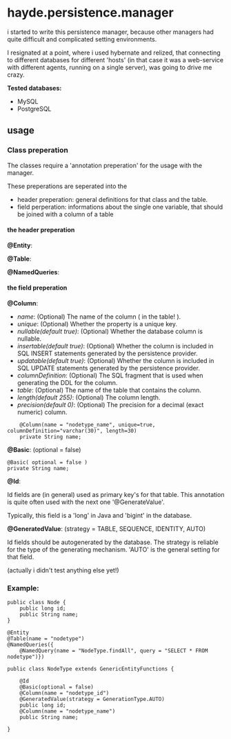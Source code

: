 # hayde.persistence.manager

i started to write this persistence manager, because other managers had quite difficult and complicated setting environments.

I resignated at a point, where i used hybernate and relized, that connecting to different databases for different 'hosts' (in that case it was a web-service with different agents, running on a single server), was going to drive me crazy.

__Tested databases:__ 

* MySQL 
* PostgreSQL

## usage

### Class preperation
The classes require a 'annotation preperation' for the usage with the manager.

These preperations are seperated into the

* header preperation: general definitions for that class and the table.
* field perperation: informations about the single one variable, that should be joined with a column of a table

#### the header preperation

__@Entity__:

__@Table__:

__@NamedQueries__:


#### the field preperation

__@Column__:

* _name_: (Optional) The name of the column ( in the table! ).
* _unique_: (Optional) Whether the property is a unique key.
* _nullable(default true)_:			 (Optional) Whether the database column is nullable.
* _insertable(default true)_: (Optional) Whether the column is included in SQL INSERT statements generated by the persistence provider.
* _updatable(default true)_:			(Optional) Whether the column is included in SQL UPDATE statements generated by the persistence provider.
* _columnDefinition_: (Optional) The SQL fragment that is used when generating the DDL for the column.
* _table_: (Optional) The name of the table that contains the column.
* _length(default 255)_:			(Optional) The column length.
* _precision(default 0)_:				(Optional) The precision for a decimal (exact numeric) column.


```
	@Column(name = "nodetype_name", unique=true, columnDefinition="varchar(30)", length=30)
	private String name;
```

__@Basic__:
(optional = false)

```
@Basic( optional = false )
private String name;
```

__@Id__:

Id fields are (in general) used as primary key's for that table.
This annotation is quite often used with the next one '@GenerateValue'.

Typically, this field is a 'long' in Java and 'bigint' in the database.

__@GeneratedValue__:
(strategy = TABLE, SEQUENCE, IDENTITY, AUTO)

Id fields should be autogenerated by the database. The strategy is reliable for the type of the generating mechanism. 'AUTO' is the general setting for that field.

(actually i didn't test anything else yet!)

### Example:


```
public class Node {
	public long id;
	public String name;
}
```

```
@Entity
@Table(name = "nodetype")
@NamedQueries({
    @NamedQuery(name = "NodeType.findAll", query = "SELECT * FROM nodetype")})

public class NodeType extends GenericEntityFunctions {

    @Id
    @Basic(optional = false)
    @Column(name = "nodetype_id")
    @GeneratedValue(strategy = GenerationType.AUTO)
    public long id;
    @Column(name = "nodetype_name")
    public String name;

}

```
